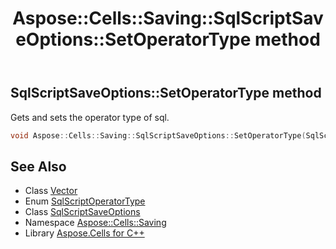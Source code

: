 ﻿---
title: Aspose::Cells::Saving::SqlScriptSaveOptions::SetOperatorType method
linktitle: SetOperatorType
second_title: Aspose.Cells for C++ API Reference
description: 'Aspose::Cells::Saving::SqlScriptSaveOptions::SetOperatorType method. Gets and sets the operator type of sql in C++.'
type: docs
weight: 1700
url: /cpp/aspose.cells.saving/sqlscriptsaveoptions/setoperatortype/
---
## SqlScriptSaveOptions::SetOperatorType method


Gets and sets the operator type of sql.

```cpp
void Aspose::Cells::Saving::SqlScriptSaveOptions::SetOperatorType(SqlScriptOperatorType value)
```

## See Also

* Class [Vector](../../../aspose.cells/vector/)
* Enum [SqlScriptOperatorType](../../sqlscriptoperatortype/)
* Class [SqlScriptSaveOptions](../)
* Namespace [Aspose::Cells::Saving](../../)
* Library [Aspose.Cells for C++](../../../)
